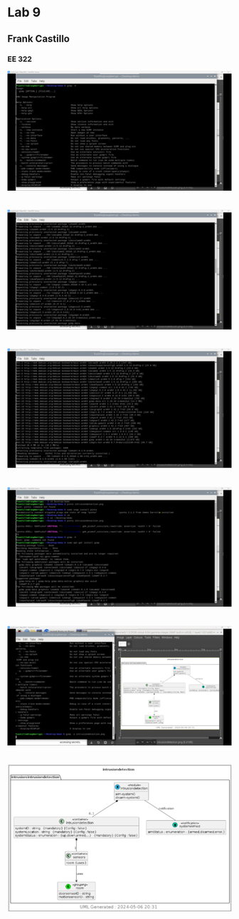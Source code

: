 # Lab 9
## Frank Castillo
### EE 322

![alt text](Lab9CommandLine(1).png)
#
![alt text](Lab9CommandLine(2).png)
#
![alt text](Lab9CommandLine(3).png)
#
![alt text](Lab9CommandLine(4).png)
#
![alt text](Lab9CommandLine(5).png)
#
![alt text](Lab9CommandLine(6).png)

